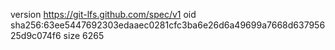 version https://git-lfs.github.com/spec/v1
oid sha256:63ee5447692303edaaec0281cfc3ba6e26d6a49699a7668d63795625d9c074f6
size 6265
